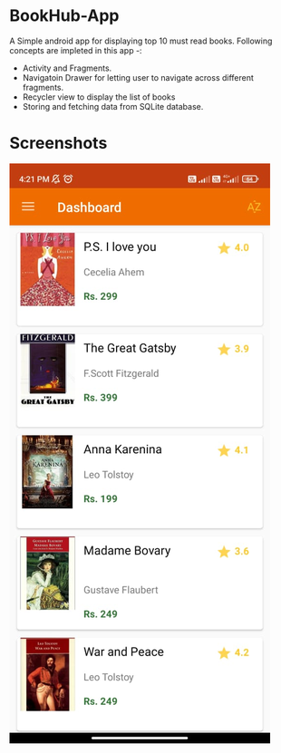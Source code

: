 # BookHub-App
A Simple android app for displaying top 10 must read books. 
Following concepts are impleted in this app -:
* Activity and Fragments.
* Navigatoin Drawer for letting user to navigate across different fragments.
* Recycler view to display the list of books
* Storing and fetching data from SQLite database.

# Screenshots
![Dashboard](https://github.com/pragyesh29/BookHub-App/blob/master/app/src/main/ScreenShots/Dashboard.jpeg)
